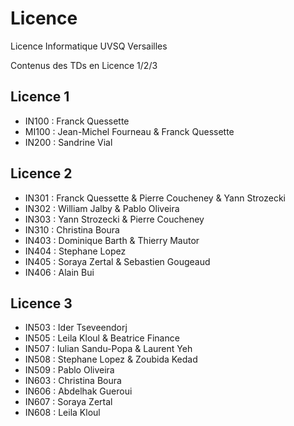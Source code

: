 # Licence
Licence Informatique UVSQ Versailles

Contenus des TDs en Licence 1/2/3 

## Licence 1
+ IN100 : Franck Quessette
+ MI100 : Jean-Michel Fourneau & Franck Quessette
+ IN200 : Sandrine Vial

## Licence 2
+ IN301 : Franck Quessette & Pierre Coucheney & Yann Strozecki
+ IN302 : William Jalby & Pablo Oliveira 
+ IN303 : Yann Strozecki & Pierre Coucheney
+ IN310 : Christina Boura
+ IN403 : Dominique Barth & Thierry Mautor
+ IN404 : Stephane Lopez
+ IN405 : Soraya Zertal & Sebastien Gougeaud
+ IN406 : Alain Bui

## Licence 3
+ IN503 : Ider Tseveendorj
+ IN505 : Leila Kloul & Beatrice Finance
+ IN507 : Iulian Sandu-Popa & Laurent Yeh
+ IN508 : Stephane Lopez & Zoubida Kedad
+ IN509 : Pablo Oliveira 
+ IN603 : Christina Boura
+ IN606 : Abdelhak Gueroui
+ IN607 : Soraya Zertal
+ IN608 : Leila Kloul

